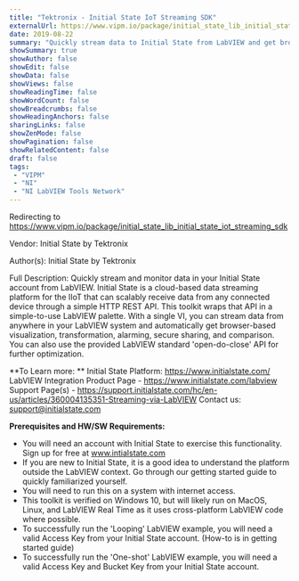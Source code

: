 ```yaml
---
title: "Tektronix - Initial State IoT Streaming SDK"
externalUrl: https://www.vipm.io/package/initial_state_lib_initial_state_iot_streaming_sdk
date: 2019-08-22
summary: "Quickly stream data to Initial State from LabVIEW and get browser-based visualization, transformation, alarming, secure sharing, and comparison."
showSummary: true
showAuthor: false
showEdit: false
showData: false
showViews: false
showReadingTime: false
showWordCount: false
showBreadcrumbs: false
showHeadingAnchors: false
sharingLinks: false
showZenMode: false
showPagination: false
showRelatedContent: false
draft: false
tags:
 - "VIPM"
 - "NI"
 - "NI LabVIEW Tools Network"
---
```


Redirecting to https://www.vipm.io/package/initial_state_lib_initial_state_iot_streaming_sdk

Vendor: Initial State by Tektronix

Author(s): Initial State by Tektronix
 
Full Description:
Quickly stream and monitor data in your Initial State account from LabVIEW. Initial State is a cloud-based data streaming platform for the IIoT that can scalably receive data from any connected device through a simple HTTP REST API. This toolkit wraps that API in a simple-to-use LabVIEW palette. With a single VI, you can stream data from anywhere in your LabVIEW system and automatically get browser-based visualization, transformation, alarming, secure sharing, and comparison. You can also use the provided LabVIEW standard 'open-do-close' API for further optimization.

**To Learn more: **
Initial State Platform: https://www.initialstate.com/
LabVIEW Integration Product Page - https://www.initialstate.com/labview
Support Page(s) -  https://support.initialstate.com/hc/en-us/articles/360004135351-Streaming-via-LabVIEW
Contact us: support@initialstate.com

**Prerequisites and HW/SW Requirements:**
- You will need an account with Initial State to exercise this functionality. Sign up for free at www.intialstate.com
- If you are new to Initial State, it is a good idea to understand the platform outside the LabVIEW context. Go through our getting started guide to quickly familiarized yourself. 
- You will need to run this on a system with internet access. 
- This toolkit is verified on Windows 10, but will likely run on MacOS, Linux, and LabVIEW Real Time as it uses cross-platform LabVIEW code where possible.  
- To successfully run the 'Looping' LabVIEW example, you will need a valid Access Key from your Initial State account. (How-to is in getting started guide)
- To successfully run the 'One-shot' LabVIEW example, you will need a valid Access Key and Bucket Key from your Initial State account.
